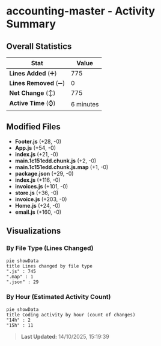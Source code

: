 # accounting-master - Activity Summary 

## Overall Statistics

| Stat                   | Value                                                             |
| ---------------------- | ----------------------------------------------------------------- |
| **Lines Added** (➕)   | 775                                          |
| **Lines Removed** (➖) | 0                                        |
| **Net Change** (↕)    | 775                |
| **Active Time** (⌚)   | 6 minutes |


## Modified Files
- **Footer.js** (+28, -0)
- **App.js** (+54, -0)
- **index.js** (+21, -0)
- **main.1c151edd.chunk.js** (+2, -0)
- **main.1c151edd.chunk.js.map** (+1, -0)
- **package.json** (+29, -0)
- **index.js** (+116, -0)
- **invoices.js** (+101, -0)
- **store.js** (+36, -0)
- **invoice.js** (+203, -0)
- **Home.js** (+24, -0)
- **email.js** (+160, -0)

## Visualizations

### By File Type (Lines Changed)

```mermaid
pie showData
title Lines changed by file type
".js" : 745
".map" : 1
".json" : 29
```

### By Hour (Estimated Activity Count)

```mermaid
pie showData
title Coding activity by hour (count of changes)
"14h" : 2
"15h" : 11
```


> **Last Updated:** 14/10/2025, 15:19:39